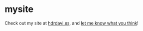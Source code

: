 # mysite

Check out my site at [hdrdavi.es](http://hdrdavi.es), and [let me know what you think](https://github.com/hdrdavies/mysite/issues)! 
